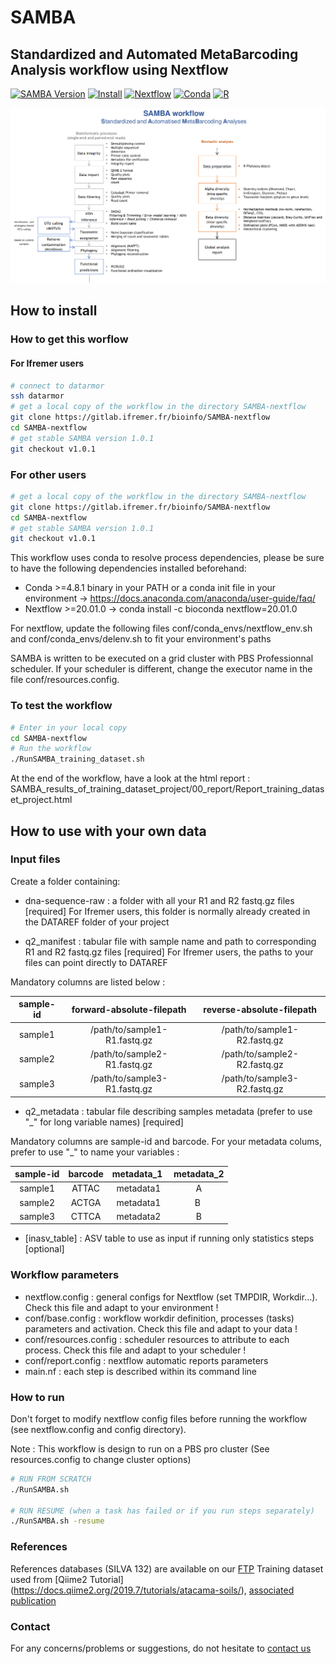 # SAMBA
## Standardized and Automated MetaBarcoding Analysis workflow using Nextflow

[![SAMBA Version](https://img.shields.io/badge/version-1.0.1-red.svg)]()
[![Install](https://img.shields.io/badge/install-SeBiMER_gitlab-brightgreen.svg)](https://gitlab.ifremer.fr/bioinfo/SAMBA-nextflow)
[![Nextflow](https://img.shields.io/badge/nextflow-%E2%89%A520.01.0-blue.svg)](https://www.nextflow.io/)
[![Conda](https://img.shields.io/badge/conda-%E2%89%A54.8.1-blue.svg)](https://docs.conda.io/en/latest/)
[![R](https://img.shields.io/badge/r_version-%E2%89%A53.6.1-blue.svg)](https://www.r-project.org/)

![SAMBA Workflow](./SAMBA_schemaEN.png)

## How to install

### How to get this worflow
#### For Ifremer users
```bash
# connect to datarmor
ssh datarmor
# get a local copy of the workflow in the directory SAMBA-nextflow
git clone https://gitlab.ifremer.fr/bioinfo/SAMBA-nextflow
cd SAMBA-nextflow
# get stable SAMBA version 1.0.1
git checkout v1.0.1
```

### For other users
```bash
# get a local copy of the workflow in the directory SAMBA-nextflow
git clone https://gitlab.ifremer.fr/bioinfo/SAMBA-nextflow
cd SAMBA-nextflow
# get stable SAMBA version 1.0.1
git checkout v1.0.1
```
This workflow uses conda to resolve process dependencies, please be sure to have the following dependencies installed beforehand:
- Conda >=4.8.1 binary in your PATH or a conda init file in your environment -> https://docs.anaconda.com/anaconda/user-guide/faq/
- Nextflow >=20.01.0 -> conda install -c bioconda nextflow=20.01.0

For nextflow, update the following files conf/conda_envs/nextflow_env.sh and conf/conda_envs/delenv.sh to fit your environment's paths

SAMBA is written to be executed on a grid cluster with PBS Professionnal scheduler. If your scheduler is different, change the executor name in the file conf/resources.config.

### To test the workflow
```bash
# Enter in your local copy
cd SAMBA-nextflow
# Run the workflow
./RunSAMBA_training_dataset.sh 
```
At the end of the workflow, have a look at the html report : SAMBA_results_of_training_dataset_project/00_report/Report_training_dataset_project.html

## How to use with your own data

### Input files

Create a folder containing:

* dna-sequence-raw : a folder with all your R1 and R2 fastq.gz files [required] 
For Ifremer users, this folder is normally already created in the DATAREF folder of your project

* q2\_manifest : tabular file with sample name and path to corresponding R1 and R2 fastq.gz files [required]
For Ifremer users, the paths to your files can point directly to DATAREF

Mandatory columns are listed below :

sample-id | forward-absolute-filepath | reverse-absolute-filepath 
:---: | :---: | :---:
sample1 | /path/to/sample1-R1.fastq.gz | /path/to/sample1-R2.fastq.gz
sample2 | /path/to/sample2-R1.fastq.gz | /path/to/sample2-R2.fastq.gz
sample3 | /path/to/sample3-R1.fastq.gz | /path/to/sample3-R2.fastq.gz

* q2\_metadata : tabular file describing samples metadata (prefer to use "\_" for long variable names) [required]

Mandatory columns are sample-id and barcode. For your metadata colums, prefer to use "\_" to name your variables :

sample-id | barcode | metadata\_1 | metadata\_2
:---: | :---: | :---: | :---:
sample1 | ATTAC | metadata1 | A
sample2 | ACTGA | metadata1 | B
sample3 | CTTCA | metadata2 | B

* [inasv\_table] : ASV table to use as input if running only statistics steps [optional]

### Workflow parameters

* nextflow.config : general configs for Nextflow (set TMPDIR, Workdir...). Check this file and adapt to your environment !
* conf/base.config : workflow workdir definition, processes (tasks) parameters and activation. Check this file and adapt to your data !
* conf/resources.config : scheduler resources to attribute to each process. Check this file and adapt to your scheduler !
* conf/report.config : nextflow automatic reports parameters 
* main.nf : each step is described within its command line

### How to run
Don't forget to modify nextflow config files before running the workflow (see nextflow.config and config directory).

Note : This workflow is design to run on a PBS pro cluster (See resources.config to change cluster options)

```bash
# RUN FROM SCRATCH
./RunSAMBA.sh

# RUN RESUME (when a task has failed or if you run steps separately)
./RunSAMBA.sh -resume
```

### References 

References databases (SILVA 132) are available on our [FTP](ftp://ftp.ifremer.fr/ifremer/dataref/bioinfo/sebimer/sequence-set/qiime2/2019.07/)
Training dataset used from [Qiime2 Tutorial] (https://docs.qiime2.org/2019.7/tutorials/atacama-soils/), [associated publication](https://msystems.asm.org/content/2/3/e00195-16)

### Contact

For any concerns/problems or suggestions, do not hesitate to [contact us](samba-sebimer@ifremer.fr)

